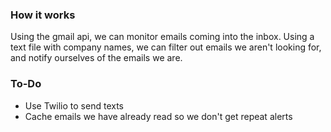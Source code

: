 ### How it works

Using the gmail api, we can monitor emails coming into the inbox. Using a text file with company names, we can filter out
emails we aren't looking for, and notify ourselves of the emails we are.

### To-Do

- Use Twilio to send texts
- Cache emails we have already read so we don't get repeat alerts
